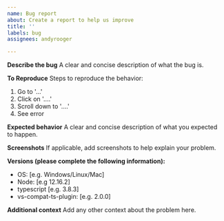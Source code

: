 ```yaml
---
name: Bug report
about: Create a report to help us improve
title: ''
labels: bug
assignees: andyrooger

---
```


**Describe the bug**
A clear and concise description of what the bug is.

**To Reproduce**
Steps to reproduce the behavior:
1. Go to '...'
2. Click on '....'
3. Scroll down to '....'
4. See error

**Expected behavior**
A clear and concise description of what you expected to happen.

**Screenshots**
If applicable, add screenshots to help explain your problem.

**Versions (please complete the following information):**
 - OS: [e.g. Windows/Linux/Mac]
 - Node: [e.g 12.16.2]
 - typescript [e.g. 3.8.3]
 - vs-compat-ts-plugin: [e.g. 2.0.0]

**Additional context**
Add any other context about the problem here.
